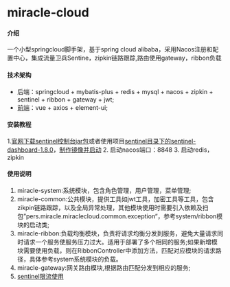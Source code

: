 # miracle-cloud

#### 介绍
一个小型springcloud脚手架，基于spring cloud alibaba，采用Nacos注册和配置中心，集成流量卫兵Sentine，zipkin链路跟踪,路由使用gateway，ribbon负载

#### 技术架构

- 后端：springcloud + mybatis-plus + redis + mysql + nacos + zipkin + sentinel + ribbon + gateway + jwt;
- [前端](https://gitee.com/miracle-peak/miracle-vue)：vue + axios + element-ui;


#### 安装教程

1.[官网下载sentinel控制台jar包](https://github.com/alibaba/Sentinel/releases)或者使用项目[sentinel目录下的sentinel-dashboard-1.8.0](https://gitee.com/miracle-peak/miracle-cloud/blob/master/sentinel/sentinel-dashboard-1.8.0.jar)，[制作镜像并启动](https://gitee.com/miracle-peak/miracle-cloud/blob/master/sentinel/sentinel.md)
2.  启动nacos端口：8848
3.  启动redis，zipkin

#### 使用说明

1.  miracle-system:系统模块，包含角色管理，用户管理，菜单管理;
2.  miracle-common:公共模块，提供工具如jwt工具，加密工具等工具，包含zikpin链路跟踪，以及全局异常处理，其他模块使用时需要引入依赖及扫包”pers.miracle.miraclecloud.common.exception“，参考system/ribbon模块的启动类;
3.  miracle-ribbon:负载均衡模块，负责将请求均衡分发到服务，避免大量请求同时请求一个服务使服务压力过大。适用于部署了多个相同的服务;如果新增模块需要使用负载，则在RibbonController中添加方法，匹配对应模块的请求路径，具体参考system系统模块的负载。
4.  miracle-gateway:网关路由模块,根据路由匹配分发到相应的服务;
5. [sentinel限流使用](https://gitee.com/miracle-peak/miracle-cloud/blob/master/sentinel/sentinel.md)




